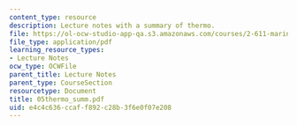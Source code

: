 ```yaml
---
content_type: resource
description: Lecture notes with a summary of thermo.
file: https://ol-ocw-studio-app-qa.s3.amazonaws.com/courses/2-611-marine-power-and-propulsion-fall-2006/e4c4c636ccaff892c28b3f6e0f07e208_05thermo_summ.pdf
file_type: application/pdf
learning_resource_types:
- Lecture Notes
ocw_type: OCWFile
parent_title: Lecture Notes
parent_type: CourseSection
resourcetype: Document
title: 05thermo_summ.pdf
uid: e4c4c636-ccaf-f892-c28b-3f6e0f07e208
---
```

